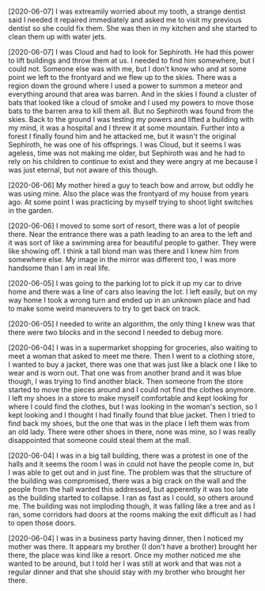 [2020-06-07]
I was extreamily worried about my tooth, a strange dentist said I needed it repaired immediately and asked me to visit my previous dentist so she could fix them. She was then in my kitchen and she started to clean them up with water jets.

[2020-06-07]
I was Cloud and had to look for Sephiroth. He had this power to lift buildings and throw them at us. I needed to find him somewhere, but I could not. Someone else was with me, but I don't know who and at some point we left to the frontyard and we flew up to the skies. There was a region down the ground where I used a power to summon a meteor and everything around that area was barren. And in the skies I found a cluster of bats that looked like a cloud of smoke and I used my powers to move those bats to the barren area to kill them all. But no Sephiroth was found from the skies. Back to the ground I was testing my powers and lifted a building with my mind, it was a hospital and I threw it at some mountain. Further into a forest I finally found him and he attacked me, but it wasn't the original Sephiroth, he was one of his offsprings. I was Cloud, but it seems I was ageless, time was not making me older, but Sephiroth was and he had to rely on his children to continue to exist and they were angry at me because I was just eternal, but not aware of this though.

[2020-06-06]
My mother hired a guy to teach bow and arrow, but oddly he was using mine. Also the place was the frontyard of my house from years ago. At some point I was practicing by myself trying to shoot light switches in the garden.

[2020-06-06]
I moved to some sort of resort, there was a lot of people there. Near the entrance there was a path leading to an area to the left and it was sort of like a swimming area for beautiful people to gather. They were like showing off. I think a tall blond man was there and I knew him from somewhere else. My image in the mirror was different too, I was more handsome than I am in real life.

[2020-06-05]
I was going to the parking lot to pick it up my car to drive home and there was a line of cars also leaving the lot. I left easily, but on my way home I took a wrong turn and ended up in an unknown place and had to make some weird maneuvers to try to get back on track.

[2020-06-05]
I needed to write an algorithm, the only thing I knew was that there were two blocks and in the second I needed to debug more.

[2020-06-04]
I was in a supermarket shopping for groceries, also waiting to meet a woman that asked to meet me there. Then I went to a clothing store, I wanted to buy a jacket, there was one that was just like a black one I like to wear and is worn out. That one was from another brand and it was blue though, I was trying to find another black. Then someone from the store started to move the pieces around and I could not find the clothes anymore. I left my shoes in a store to make myself comfortable and kept looking for where I could find the clothes, but I was looking in the woman's section, so I kept looking and I thought I had finally found that blue jacket. Then I tried to find back my shoes, but the one that was in the place I left them was from an old lady. There were other shoes in there, none was mine, so I was really disappointed that someone could steal them at the mall.

[2020-06-04]
I was in a big tall building, there was a protest in one of the halls and it seems the room I was in could not have the people come in, but I was able to get out and in just fine. The problem was that the structure of the building was compromised, there was a big crack on the wall and the people from the hall wanted this addressed, but apperently it was too late as the building started to collapse. I ran as fast as I could, so others around me. The building was not imploding though, it was falling like a tree and as I ran, some corridors had doors at the rooms making the exit difficult as I had to open those doors.

[2020-06-04]
I was in a business party having dinner, then I noticed my mother was there. It appears my brother (I don't have a brother) brought her there, the place was kind like a resort. Once my mother noticed me she wanted to be around, but I told her I was still at work and that was not a regular dinner and that she should stay with my brother who brought her there.
